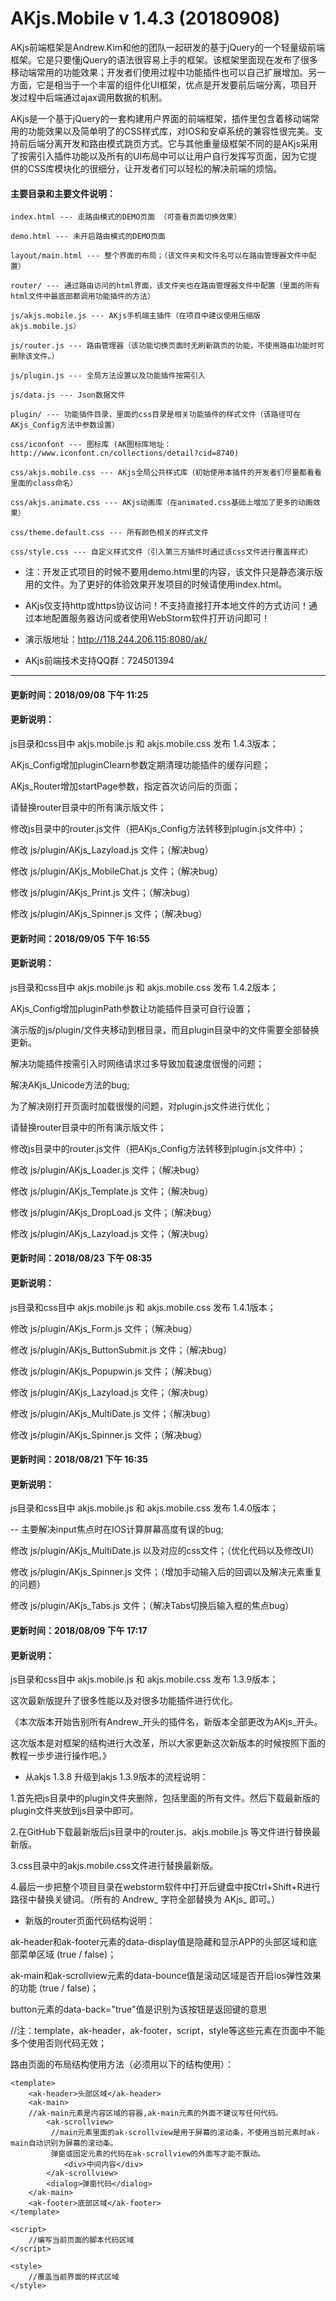 # AKjs.Mobile v 1.4.3 (20180908)

AKjs前端框架是Andrew.Kim和他的团队一起研发的基于jQuery的一个轻量级前端框架。它是只要懂jQuery的语法很容易上手的框架。该框架里面现在发布了很多移动端常用的功能效果；开发者们使用过程中功能插件也可以自己扩展增加。另一方面，它是相当于一个丰富的组件化UI框架，优点是开发要前后端分离，项目开发过程中后端通过ajax调用数据的机制。

AKjs是一个基于jQuery的一套构建用户界面的前端框架，插件里包含着移动端常用的功能效果以及简单明了的CSS样式库，对IOS和安卓系统的兼容性很完美。支持前后端分离开发和路由模式跳页方式。它与其他重量级框架不同的是AKjs采用了按需引入插件功能以及所有的UI布局中可以让用户自行发挥写页面，因为它提供的CSS库模块化的很细分，让开发者们可以轻松的解决前端的烦恼。

#### 主要目录和主要文件说明：

```shell
index.html --- 走路由模式的DEMO页面 （可查看页面切换效果）

demo.html --- 未开启路由模式的DEMO页面

layout/main.html --- 整个界面的布局；（该文件夹和文件名可以在路由管理器文件中配置）

router/ --- 通过路由访问的html界面，该文件夹也在路由管理器文件中配置（里面的所有html文件中最底部都调用功能插件的方法）

js/akjs.mobile.js --- AKjs手机端主插件（在项目中建议使用压缩版akjs.mobile.js）

js/router.js --- 路由管理器（该功能切换页面时无刷新跳页的功能，不使用路由功能时可删除该文件。）

js/plugin.js --- 全局方法设置以及功能插件按需引入

js/data.js --- Json数据文件

plugin/ --- 功能插件目录，里面的css目录是相关功能插件的样式文件（该路径可在AKjs_Config方法中参数设置）

css/iconfont --- 图标库 (AK图标库地址：http://www.iconfont.cn/collections/detail?cid=8740)

css/akjs.mobile.css --- AKjs全局公共样式库（初始使用本插件的开发者们尽量都看看里面的class命名）

css/akjs.animate.css --- AKjs动画库（在animated.css基础上增加了更多的动画效果）

css/theme.default.css --- 所有颜色相关的样式文件

css/style.css --- 自定义样式文件（引入第三方插件时通过该css文件进行覆盖样式）
```

* 注：开发正式项目的时候不要用demo.html里的内容，该文件只是静态演示版用的文件。为了更好的体验效果开发项目的时候请使用index.html。

* AKjs仅支持http或https协议访问！不支持直接打开本地文件的方式访问！通过本地配置服务器访问或者使用WebStorm软件打开访问即可！

* 演示版地址：http://118.244.206.115:8080/ak/

* AKjs前端技术支持QQ群：724501394

-----------------------------------------------------------------------------------------------------------------------
#### 更新时间：2018/09/08 下午 11:25

#### 更新说明：

js目录和css目中 akjs.mobile.js 和 akjs.mobile.css 发布 1.4.3版本；

AKjs_Config增加pluginClearn参数定期清理功能插件的缓存问题；

AKjs_Router增加startPage参数，指定首次访问后的页面；

请替换router目录中的所有演示版文件；

修改js目录中的router.js文件（把AKjs_Config方法转移到plugin.js文件中）；

修改 js/plugin/AKjs_Lazyload.js 文件；（解决bug）

修改 js/plugin/AKjs_MobileChat.js 文件；（解决bug）

修改 js/plugin/AKjs_Print.js 文件；（解决bug）

修改 js/plugin/AKjs_Spinner.js 文件；（解决bug）


#### 更新时间：2018/09/05 下午 16:55

#### 更新说明：

js目录和css目中 akjs.mobile.js 和 akjs.mobile.css 发布 1.4.2版本；

AKjs_Config增加pluginPath参数让功能插件目录可自行设置；

演示版的js/plugin/文件夹移动到根目录，而且plugin目录中的文件需要全部替换更新。

解决功能插件按需引入时网络请求过多导致加载速度很慢的问题；

解决AKjs_Unicode方法的bug;

为了解决刚打开页面时加载很慢的问题，对plugin.js文件进行优化；

请替换router目录中的所有演示版文件；

修改js目录中的router.js文件（把AKjs_Config方法转移到plugin.js文件中）；

修改 js/plugin/AKjs_Loader.js 文件；（解决bug）

修改 js/plugin/AKjs_Template.js 文件；（解决bug）

修改 js/plugin/AKjs_DropLoad.js 文件；（解决bug）

修改 js/plugin/AKjs_Lazyload.js 文件；（解决bug）


#### 更新时间：2018/08/23 下午 08:35

#### 更新说明：

js目录和css目中 akjs.mobile.js 和 akjs.mobile.css 发布 1.4.1版本；

修改 js/plugin/AKjs_Form.js 文件；（解决bug）

修改 js/plugin/AKjs_ButtonSubmit.js 文件；（解决bug）

修改 js/plugin/AKjs_Popupwin.js 文件；（解决bug）

修改 js/plugin/AKjs_Lazyload.js 文件；（解决bug）

修改 js/plugin/AKjs_MultiDate.js 文件；（解决bug）

修改 js/plugin/AKjs_Spinner.js 文件；（解决bug）


#### 更新时间：2018/08/21 下午 16:35

#### 更新说明：

js目录和css目中 akjs.mobile.js 和 akjs.mobile.css 发布 1.4.0版本；

-- 主要解决input焦点时在IOS计算屏幕高度有误的bug;

修改 js/plugin/AKjs_MultiDate.js 以及对应的css文件；（优化代码以及修改UI）

修改 js/plugin/AKjs_Spinner.js 文件；（增加手动输入后的回调以及解决元素重复的问题）

修改 js/plugin/AKjs_Tabs.js 文件；（解决Tabs切换后输入框的焦点bug）


#### 更新时间：2018/08/09 下午 17:17

#### 更新说明：

js目录和css目中 akjs.mobile.js 和 akjs.mobile.css 发布 1.3.9版本；

这次最新版提升了很多性能以及对很多功能插件进行优化。

《本次版本开始告别所有Andrew_开头的插件名，新版本全部更改为AKjs_开头。

这次版本是对框架的结构进行大改革，所以大家更新这次新版本的时候按照下面的教程一步步进行操作吧。》

* 从akjs 1.3.8 升级到akjs 1.3.9版本的流程说明：

1.首先把js目录中的plugin文件夹删除，包括里面的所有文件。然后下载最新版的plugin文件夹放到js目录中即可。

2.在GitHub下载最新版后js目录中的router.js、akjs.mobile.js 等文件进行替换最新版。

3.css目录中的akjs.mobile.css文件进行替换最新版。

4.最后一步把整个项目目录在webstorm软件中打开后键盘中按Ctrl+Shift+R进行路径中替换关键词。（所有的 Andrew_ 字符全部替换为 AKjs_ 即可。）


* 新版的router页面代码结构说明：

ak-header和ak-footer元素的data-display值是隐藏和显示APP的头部区域和底部菜单区域 (true / false)；

ak-main和ak-scrollview元素的data-bounce值是滚动区域是否开启ios弹性效果的功能 (true / false)；

button元素的data-back="true"值是识别为该按钮是返回键的意思

//注：template，ak-header，ak-footer，script，style等这些元素在页面中不能多个使用否则代码无效；


路由页面的布局结构使用方法（必须用以下的结构使用）：

```shell
<template>
    <ak-header>头部区域</ak-header> 
    <ak-main>    
    //ak-main元素是内容区域的容器,ak-main元素的外面不建议写任何代码。
        <ak-scrollview>      
         //main元素里面的ak-scrollview是用于屏幕的滚动条，不使用当前元素时ak-main自动识别为屏幕的滚动条。
         弹窗或固定元素的代码在ak-scrollview的外面写才能不飘动。     
            <div>中间内容</div>       
        </ak-scrollview> 
        <dialog>弹窗代码</dialog>
    </ak-main>
    <ak-footer>底部区域</ak-footer>
</template>

<script>
    //编写当前页面的脚本代码区域
</script>

<style>
    //覆盖当前界面的样式区域
</style>
```
